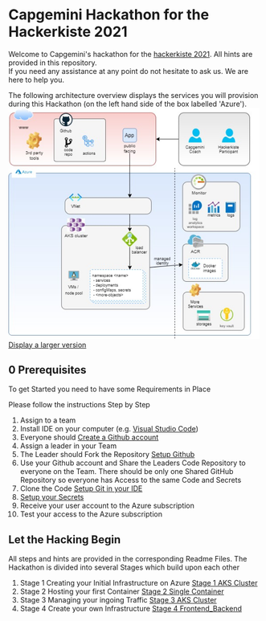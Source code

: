 # Capgemini Hackathon for the Hackerkiste 2021
Welcome to Capgemini's hackathon for the [hackerkiste 2021](https://2021.hackerkiste.de). All hints are provided in this repository.  
If you need any assistance at any point do not hesitate to ask us. We are here to help you.

The following architecture overview displays the services you will provision during this Hackathon (on the left hand side of the box labelled 'Azure').
<br><img src="./Architecture-Overview.jpg" width="500"/>
<br>[Display a larger version](Architecture-Overview.html)

## 0 Prerequisites
To get Started you need to have some Requirements in Place

Please follow the instructions Step by Step

1. Assign to a team
2. Install IDE on your computer (e.g. [Visual Studio Code](https://code.visualstudio.com/))
3. Everyone should [Create a Github account](https://github.com/signup)
5. Assign a leader in your Team
4. The Leader should Fork the Repository [Setup Github](01_SetupGitHub.md)
6. Use your Github account and Share the Leaders Code Repository to everyone on the Team. There should be only one Shared GitHub Repository so everyone has Access to the same Code and Secrets
7. Clone the Code [Setup Git in your IDE](02_SetupGit.md)
8. [Setup your Secrets](03_SetupGitHubActionSecrets.md)
9. Receive your user account to the Azure subscription
10. Test your access to the Azure subscription


## Let the Hacking Begin
All steps and hints are provided in the corresponding Readme Files.
The Hackathon is divided into several Stages which build upon each other

1. Stage 1 Creating your Initial Infrastructure on Azure [Stage 1 AKS Cluster](04_Stage_1_AKS_Cluster.md)
2. Stage 2 Hosting your first Container [Stage 2 Single Container](05_Stage_2_SingleContainer.md)
3. Stage 3 Managing your ingoing Traffic [Stage 3 AKS Cluster](06_Stage_3_Ingress.md)
4. Stage 4 Create your own Infrastructure [Stage 4 Frontend_Backend](07_Stage_4_Frontend_Backend.md)
